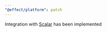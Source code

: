 ```yaml
---
"@effect/platform": patch
---
```


Integration with [Scalar](https://scalar.com/) has been implemented
